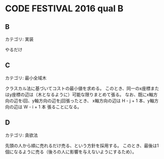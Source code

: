 # CODE FESTIVAL 2016 qual B

## B
カテゴリ: 実装

やるだけ

## C
カテゴリ: 最小全域木

クラスカル法に基づいてコストの最小値を求める。
このとき、同一のx座標またはy座標の辺は（木となるように）可能な限りまとめて張る。
なお、既にx軸方向の辺をi回、y軸方向の辺をj回張ったとき、
x軸方向の辺は H - j + 1 本、y軸方向の辺は W - i + 1 本 張ることになる。

## D
カテゴリ: 貪欲法

先頭の人から順に売れるだけ売る、という方針を採用する。
このとき、最後は1個になるように売る（後ろの人に影響を与えないようにするため）。
